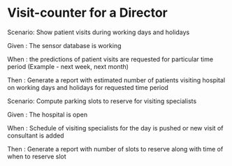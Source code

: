 # Visit-counter for a Director

Scenario: Show patient visits during working days and holidays

  Given : The sensor database is working
  
  When : the predictions of patient visits are requested
  for particular time period 
  (Example - next week, next month)
  
  Then : Generate a report with estimated number of patients
  visiting hospital on working days and holidays
  for requested time period

Scenario: Compute parking slots to reserve for visiting specialists

  Given : The hospital is open

  When : Schedule of visiting specialists for the day is pushed 
  or new visit of consultant is added
  
  Then : Generate a report with number of slots to reserve along with time of when to reserve slot

